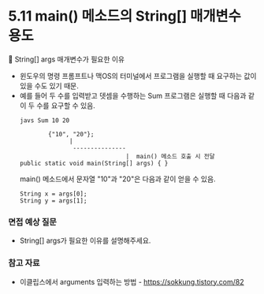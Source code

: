 # 5.11 main() 메소드의 String[] 매개변수 용도
📌 String[] args 매개변수가 필요한 이유
- 윈도우의 명령 프롬프트나 맥OS의 터미널에서 프로그램을 실행할 때 요구하는 값이 있을 수도 있기 때문.
- 예를 들어 두 수를 입력받고 뎃셈을 수행하는 Sum 프로그램은 실행할 때 다음과 같이 두 수를 요구할 수 있음.
    ```
    javs Sum 10 20
    ```
    ```
            {"10", "20"};
                  |
                   ---------------
                                  |  main() 메소드 호출 시 전달
    public static void main(String[] args) { }
    ```
    main() 메소드에서 문자열 "10"과 "20"은 다음과 같이 얻을 수 있음.
    ```
    String x = args[0];
    String y = args[1];
    ```
### 면접 예상 질문
- String[] args가 필요한 이유를 설명해주세요.
### 참고 자료
- 이클립스에서 arguments 입력하는 방법 - https://sokkung.tistory.com/82